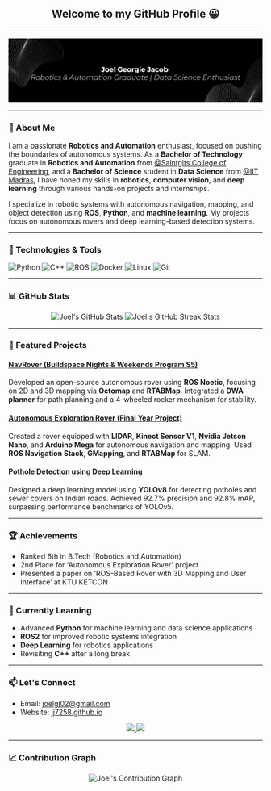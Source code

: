 ## <p align="center"> Welcome to my GitHub Profile 😀 </p>

---

![Joel's GitHub Banner](https://github.com/jj7258/jj7258/blob/main/images/Black%20Technology%20LinkedIn%20Banner.png)

---

### 🚀 About Me

I am a passionate **Robotics and Automation** enthusiast, focused on pushing the boundaries of autonomous systems. As a **Bachelor of Technology** graduate in **Robotics and Automation** from [@Saintgits College of Engineering](https://saintgits.org/engineering-college/), and a **Bachelor of Science** student in **Data Science** from [@IIT Madras](https://onlinedegree.iitm.ac.in/), I have honed my skills in **robotics**, **computer vision**, and **deep learning** through various hands-on projects and internships.

I specialize in robotic systems with autonomous navigation, mapping, and object detection using **ROS**, **Python**, and **machine learning**. My projects focus on autonomous rovers and deep learning-based detection systems.

---

### 🔧 Technologies & Tools
![Python](https://img.shields.io/badge/Python-3776AB?style=for-the-badge&logo=python&logoColor=white)
![C++](https://img.shields.io/badge/C++-00599C?style=for-the-badge&logo=cplusplus&logoColor=white)
![ROS](https://img.shields.io/badge/ROS-22314E?style=for-the-badge&logo=ros&logoColor=white)
![Docker](https://img.shields.io/badge/Docker-2CA5E0?style=for-the-badge&logo=docker&logoColor=white)
![Linux](https://img.shields.io/badge/Linux-FCC624?style=for-the-badge&logo=linux&logoColor=black)
![Git](https://img.shields.io/badge/Git-F05032?style=for-the-badge&logo=git&logoColor=white)

---

### 📊 GitHub Stats

<p align="center">
  <img src="https://github-readme-stats.vercel.app/api?username=jj7258&show_icons=true&theme=radical" alt="Joel's GitHub Stats" />
  <img src="https://github-readme-streak-stats.herokuapp.com?user=jj7258&theme=radical" alt="Joel's GitHub Streak Stats" />
</p>

---

### 🌟 Featured Projects

#### [NavRover (Buildspace Nights & Weekends Program S5)](https://github.com/jj7258/NavRover)
Developed an open-source autonomous rover using **ROS Noetic**, focusing on 2D and 3D mapping via **Octomap** and **RTABMap**. Integrated a **DWA planner** for path planning and a 4-wheeled rocker mechanism for stability.

#### [Autonomous Exploration Rover (Final Year Project)](https://github.com/jj7258/Autonomous-Exploration-Rover)
Created a rover equipped with **LIDAR**, **Kinect Sensor V1**, **Nvidia Jetson Nano**, and **Arduino Mega** for autonomous navigation and mapping. Used **ROS Navigation Stack**, **GMapping**, and **RTABMap** for SLAM.

#### [Pothole Detection using Deep Learning](https://github.com/jj7258/intelunnati_Byte-Brigade)
Designed a deep learning model using **YOLOv8** for detecting potholes and sewer covers on Indian roads. Achieved 92.7% precision and 92.8% mAP, surpassing performance benchmarks of YOLOv5.

---

### 🏆 Achievements
- Ranked 6th in B.Tech (Robotics and Automation)
- 2nd Place for 'Autonomous Exploration Rover' project
- Presented a paper on ‘ROS-Based Rover with 3D Mapping and User Interface’ at KTU KETCON

---

### 🌱 Currently Learning
- Advanced **Python** for machine learning and data science applications
- **ROS2** for improved robotic systems integration
- **Deep Learning** for robotics applications
- Revisiting **C++** after a long break

---

### 📫 Let's Connect
- Email: <joelgj02@gmail.com>
- Website: [jj7258.github.io](https://jj7258.github.io/)

<p align="center">
  <a href="https://www.instagram.com/joelj7258"> <img src="https://img.icons8.com/color/48/000000/instagram-new.png"/> </a>
  <a href="https://x.com/joeljacob4452"> <img src="https://img.icons8.com/color/48/000000/twitter--v2.png"/> </a>
</p>

---

### 📈 Contribution Graph

<p align="center">
  <img src="https://github-readme-activity-graph.vercel.app/graph?username=jj7258&theme=react-dark" alt="Joel's Contribution Graph" />
</p>

